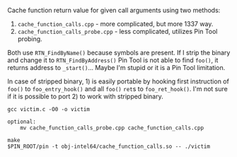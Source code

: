 Cache function return value for given call arguments using two methods:
 1) `cache_function_calls.cpp` - more complicated, but more 1337 way. 
 2) `cache_function_calls_probe.cpp` - less complicated, utilizes Pin Tool probing.

Both use `RTN_FindByName()` because symbols are present. If I strip the binary and change it to `RTN_FindByAddress()` Pin Tool is not able to find `foo()`, it returns address to `_start()`... Maybe I'm stupid or it is a Pin Tool limitation.

In case of stripped binary, 1) is easily portable by hooking first instruction of `foo()` to `foo_entry_hook()` and all `foo()` `ret`s to `foo_ret_hook()`. I'm not sure if it is possible to port 2) to work with stripped binary.


```
gcc victim.c -O0 -o victim

optional:
    mv cache_function_calls_probe.cpp cache_function_calls.cpp

make
$PIN_ROOT/pin -t obj-intel64/cache_function_calls.so -- ./victim
```

